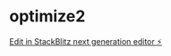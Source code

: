 # optimize2

[Edit in StackBlitz next generation editor ⚡️](https://stackblitz.com/~/github.com/gaintopskills/optimize2)